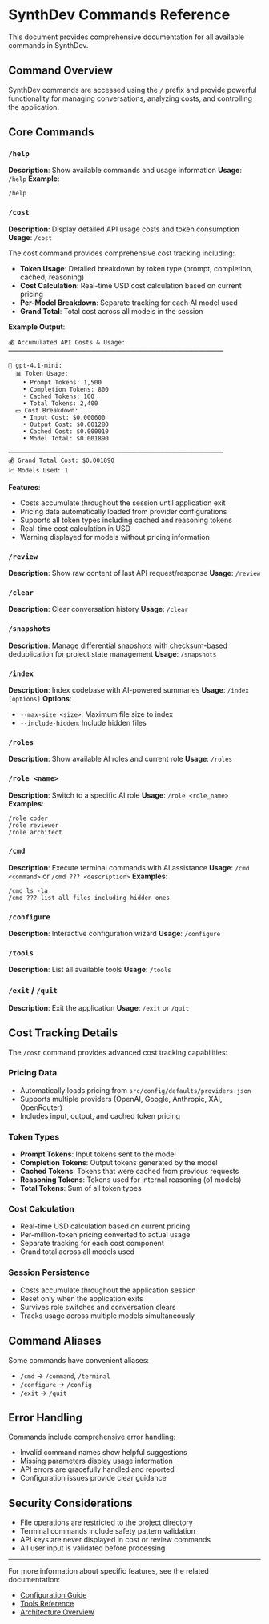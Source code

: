 # SynthDev Commands Reference

This document provides comprehensive documentation for all available commands in SynthDev.

## Command Overview

SynthDev commands are accessed using the `/` prefix and provide powerful functionality for managing conversations, analyzing costs, and controlling the application.

## Core Commands

### `/help`

**Description**: Show available commands and usage information
**Usage**: `/help`
**Example**:

```
/help
```

### `/cost`

**Description**: Display detailed API usage costs and token consumption
**Usage**: `/cost`

The cost command provides comprehensive cost tracking including:

- **Token Usage**: Detailed breakdown by token type (prompt, completion, cached, reasoning)
- **Cost Calculation**: Real-time USD cost calculation based on current pricing
- **Per-Model Breakdown**: Separate tracking for each AI model used
- **Grand Total**: Total cost across all models in the session

**Example Output**:

```
💰 Accumulated API Costs & Usage:
════════════════════════════════════════════════════════════

🤖 gpt-4.1-mini:
  📊 Token Usage:
    • Prompt Tokens: 1,500
    • Completion Tokens: 800
    • Cached Tokens: 100
    • Total Tokens: 2,400
  💵 Cost Breakdown:
    • Input Cost: $0.000600
    • Output Cost: $0.001280
    • Cached Cost: $0.000010
    • Model Total: $0.001890

────────────────────────────────────────────────────────────
💰 Grand Total Cost: $0.001890
📈 Models Used: 1
```

**Features**:

- Costs accumulate throughout the session until application exit
- Pricing data automatically loaded from provider configurations
- Supports all token types including cached and reasoning tokens
- Real-time cost calculation in USD
- Warning displayed for models without pricing information

### `/review`

**Description**: Show raw content of last API request/response
**Usage**: `/review`

### `/clear`

**Description**: Clear conversation history
**Usage**: `/clear`

### `/snapshots`

**Description**: Manage differential snapshots with checksum-based deduplication for project state management
**Usage**: `/snapshots`

### `/index`

**Description**: Index codebase with AI-powered summaries
**Usage**: `/index [options]`
**Options**:

- `--max-size <size>`: Maximum file size to index
- `--include-hidden`: Include hidden files

### `/roles`

**Description**: Show available AI roles and current role
**Usage**: `/roles`

### `/role <name>`

**Description**: Switch to a specific AI role
**Usage**: `/role <role_name>`
**Examples**:

```
/role coder
/role reviewer
/role architect
```

### `/cmd`

**Description**: Execute terminal commands with AI assistance
**Usage**: `/cmd <command>` or `/cmd ??? <description>`
**Examples**:

```
/cmd ls -la
/cmd ??? list all files including hidden ones
```

### `/configure`

**Description**: Interactive configuration wizard
**Usage**: `/configure`

### `/tools`

**Description**: List all available tools
**Usage**: `/tools`

### `/exit` / `/quit`

**Description**: Exit the application
**Usage**: `/exit` or `/quit`

## Cost Tracking Details

The `/cost` command provides advanced cost tracking capabilities:

### Pricing Data

- Automatically loads pricing from `src/config/defaults/providers.json`
- Supports multiple providers (OpenAI, Google, Anthropic, XAI, OpenRouter)
- Includes input, output, and cached token pricing

### Token Types

- **Prompt Tokens**: Input tokens sent to the model
- **Completion Tokens**: Output tokens generated by the model
- **Cached Tokens**: Tokens that were cached from previous requests
- **Reasoning Tokens**: Tokens used for internal reasoning (o1 models)
- **Total Tokens**: Sum of all token types

### Cost Calculation

- Real-time USD calculation based on current pricing
- Per-million-token pricing converted to actual usage
- Separate tracking for each cost component
- Grand total across all models used

### Session Persistence

- Costs accumulate throughout the application session
- Reset only when the application exits
- Survives role switches and conversation clears
- Tracks usage across multiple models simultaneously

## Command Aliases

Some commands have convenient aliases:

- `/cmd` → `/command`, `/terminal`
- `/configure` → `/config`
- `/exit` → `/quit`

## Error Handling

Commands include comprehensive error handling:

- Invalid command names show helpful suggestions
- Missing parameters display usage information
- API errors are gracefully handled and reported
- Configuration issues provide clear guidance

## Security Considerations

- File operations are restricted to the project directory
- Terminal commands include safety pattern validation
- API keys are never displayed in cost or review commands
- All user input is validated before processing

---

For more information about specific features, see the related documentation:

- [Configuration Guide](configuration.md)
- [Tools Reference](tools.md)
- [Architecture Overview](../development/architecture.md)
